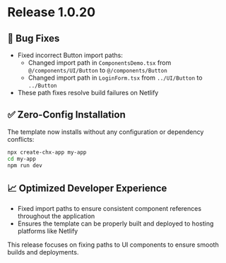 # Release 1.0.20

## 🔨 Bug Fixes

- Fixed incorrect Button import paths:
  - Changed import path in `ComponentsDemo.tsx` from `@/components/UI/Button` to `@/components/Button`
  - Changed import path in `LoginForm.tsx` from `../UI/Button` to `../Button`
- These path fixes resolve build failures on Netlify

## ✅ Zero-Config Installation

The template now installs without any configuration or dependency conflicts:

```bash
npx create-chx-app my-app
cd my-app
npm run dev
```

## 📈 Optimized Developer Experience

- Fixed import paths to ensure consistent component references throughout the application
- Ensures the template can be properly built and deployed to hosting platforms like Netlify

This release focuses on fixing paths to UI components to ensure smooth builds and deployments. 